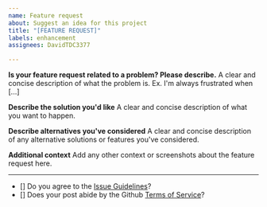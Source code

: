 ```yaml
---
name: Feature request
about: Suggest an idea for this project
title: "[FEATURE REQUEST]"
labels: enhancement
assignees: DavidTDC3377

---
```


**Is your feature request related to a problem? Please describe.**
A clear and concise description of what the problem is. Ex. I'm always frustrated when [...]

**Describe the solution you'd like**
A clear and concise description of what you want to happen.

**Describe alternatives you've considered**
A clear and concise description of any alternative solutions or features you've considered.

**Additional context**
Add any other context or screenshots about the feature request here.


***

- [] Do you agree to the [Issue Guidelines](https://github.com/DavidTDC3377/GuiService/wiki/Issue-Guidelines)?
- [] Does your post abide by the Github [Terms of Service](https://github.com/terms)?
